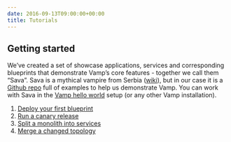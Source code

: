 ```yaml
---
date: 2016-09-13T09:00:00+00:00
title: Tutorials
---
```


## Getting started
We’ve created a set of showcase applications, services and corresponding blueprints that demonstrate Vamp’s core features - together we call them “Sava”. Sava is a mythical vampire from Serbia ([wiki](http://en.wikipedia.org/wiki/Sava_Savanovi%C4%87)), but in our case it is a [Github repo](https://github.com/magneticio/sava) full of examples to help us demonstrate Vamp.
You can work with Sava in the [Vamp hello world](/documentation/installation/hello-world/) setup (or any other Vamp installation).

1. [Deploy your first blueprint](deploy-your-first-blueprint/)
2. [Run a canary release](run-a-canary-release/)
3. [Split a monolith into services](split-a-monolith/)
4. [Merge a changed topology](merge-and-delete/)